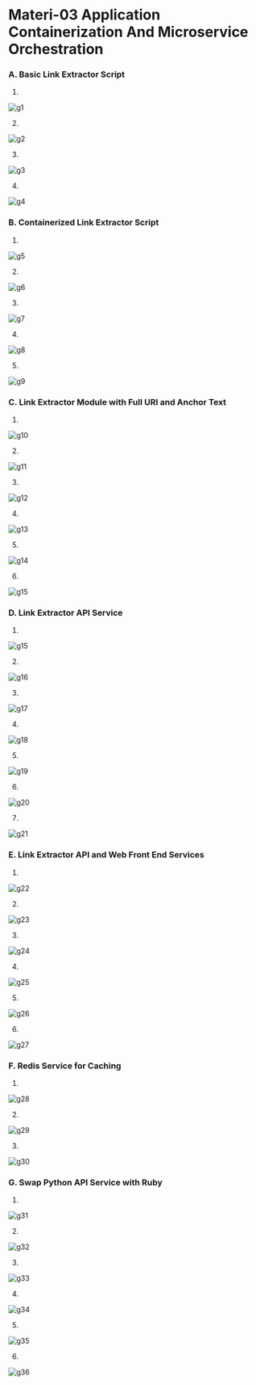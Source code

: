 <h1> Materi-03 Application Containerization And Microservice Orchestration </h1>

<h3>A. Basic Link Extractor Script </h3>
 
 1. 
![g1](g1.jpg) 

 2. 
![g2](g2.jpg) 

 3. 
![g3](g3.jpg)  

 4. 
![g4](g4.jpg)


<h3>B. Containerized Link Extractor Script </h3>

 1. 
![g5](g5.jpg)

 2. 
![g6](g6.jpg)

 3. 
![g7](g7.jpg)

 4. 
![g8](g8.jpg)

 5. 
![g9](g9.jpg)



<h3>C. Link Extractor Module with Full URI and Anchor Text </h3>

 1. 
![g10](g10.jpg)

 2. 
![g11](g11.jpg)

 3. 
![g12](g12.jpg)

 4. 
![g13](g13.jpg)

 5. 
![g14](g14.jpg)

 6. 
![g15](g15.jpg)


<h3>D. Link Extractor API Service </h3>

 1. 
![g15](g15.jpg)

 2. 
![g16](g16.jpg)

 3. 
![g17](g17.jpg)

 4. 
![g18](g18.jpg)

 5. 
![g19](g19.jpg)

 6. 
![g20](g20.jpg)

 7. 
![g21](g21.jpg)

<h3>E. Link Extractor API and Web Front End Services </h3>

 1. 
![g22](g22.jpg)

 2. 
![g23](g23.jpg)

 3. 
![g24](g24.jpg)

 4. 
![g25](g25.jpg)

 5. 
![g26](g26.jpg)

 6. 
![g27](g27.jpg)

<h3>F. Redis Service for Caching </h3>

 1. 
![g28](g28.jpg)

 2. 
![g29](g29.jpg)

 3. 
![g30](g30.jpg)

<h3>G. Swap Python API Service with Ruby </h3>

 1. 
![g31](g31.jpg)

 2. 
![g32](g32.jpg)

 3. 
![g33](g33.jpg)

 4. 
![g34](g34.jpg)

 5. 
![g35](g35.jpg)

 6. 
![g36](g36.jpg)



